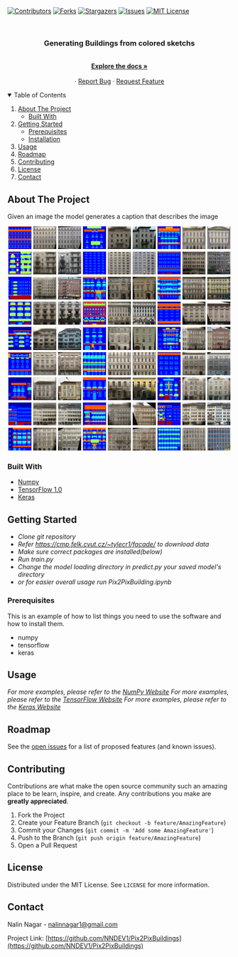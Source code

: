 [![Contributors][contributors-shield]][contributors-url]
[![Forks][forks-shield]][forks-url]
[![Stargazers][stars-shield]][stars-url]
[![Issues][issues-shield]][issues-url]
[![MIT License][license-shield]][license-url]




<!-- PROJECT LOGO -->
<br />
<p align="center">
  <a href="https://github.com/NNDEV1/Pix2PixBuildings">
  </a>

  <h3 align="center">Generating Buildings from colored sketchs</h3>

  <p align="center">
    <br />
    <a href="https://github.com/NNDEV1/Pix2PixBuildings"><strong>Explore the docs »</strong></a>
    <br />
    <br />
    ·
    <a href="https://github.com/NNDEV1/Pix2PixBuildings/issues">Report Bug</a>
    ·
    <a href="https://github.com/NNDEV1/Pix2PixBuildings/issues">Request Feature</a>
  </p>
</p>



<!-- TABLE OF CONTENTS -->
<details open="open">
  <summary>Table of Contents</summary>
  <ol>
    <li>
      <a href="#about-the-project">About The Project</a>
      <ul>
        <li><a href="#built-with">Built With</a></li>
      </ul>
    </li>
    <li>
      <a href="#getting-started">Getting Started</a>
      <ul>
        <li><a href="#prerequisites">Prerequisites</a></li>
        <li><a href="#installation">Installation</a></li>
      </ul>
    </li>
    <li><a href="#usage">Usage</a></li>
    <li><a href="#roadmap">Roadmap</a></li>
    <li><a href="#contributing">Contributing</a></li>
    <li><a href="#license">License</a></li>
    <li><a href="#contact">Contact</a></li>
  </ol>
</details>



<!-- ABOUT THE PROJECT -->
## About The Project

Given an image the model generates a caption that describes the image

![Results:](iter_7500.jpg)

### Built With

* [Numpy](https://numpy.org)
* [TensorFlow 1.0](https://tensorflow.org)
* [Keras](https://keras.io)



<!-- GETTING STARTED -->
## Getting Started

* *Clone git repository*
* *Refer https://cmp.felk.cvut.cz/~tylecr1/facade/ to download data*
* *Make sure correct packages are installed(below)*
* *Run train.py*
* *Change the model loading directory in predict.py your saved model's directory*
* *or for easier overall usage run Pix2PixBuilding.ipynb*

### Prerequisites

This is an example of how to list things you need to use the software and how to install them.
* numpy
* tensorflow
* keras


<!-- USAGE EXAMPLES -->
## Usage

_For more examples, please refer to the [NumPy Website](https://numpy.org)_
_For more examples, please refer to the [TensorFlow Website](https://tensorflow.org)_
_For more examples, please refer to the [Keras Website](https://keras.io)_



<!-- ROADMAP -->
## Roadmap

See the [open issues](https://github.com/NNDEV1/Pix2PixBuildings/issues) for a list of proposed features (and known issues).



<!-- CONTRIBUTING -->
## Contributing

Contributions are what make the open source community such an amazing place to be learn, inspire, and create. Any contributions you make are **greatly appreciated**.

1. Fork the Project
2. Create your Feature Branch (`git checkout -b feature/AmazingFeature`)
3. Commit your Changes (`git commit -m 'Add some AmazingFeature'`)
4. Push to the Branch (`git push origin feature/AmazingFeature`)
5. Open a Pull Request



<!-- LICENSE -->
## License

Distributed under the MIT License. See `LICENSE` for more information.



<!-- CONTACT -->
## Contact

Nalin Nagar - nalinnagar1@gmail.com

Project Link: [https://github.com/NNDEV1/Pix2PixBuildings](https://github.com/NNDEV1/Pix2PixBuildings)



<!-- MARKDOWN LINKS & IMAGES -->
<!-- https://www.markdownguide.org/basic-syntax/#reference-style-links -->
[contributors-shield]: https://img.shields.io/github/contributors/NNDEV1/Pix2PixBuildings.svg?style=for-the-badge
[contributors-url]: https://github.com/NNDEV1/Pix2PixBuildings/graphs/contributors
[forks-shield]: https://img.shields.io/github/forks/NNDEV1/Pix2PixBuildings.svg?style=for-the-badge
[forks-url]: https://github.com/NNDEV1/Pix2PixBuildings/network/members
[stars-shield]: https://img.shields.io/github/stars/NNDEV1/Pix2PixBuildings.svg?style=for-the-badge
[stars-url]: https://github.com/NNDEV1/Pix2PixBuildings/stargazers
[issues-shield]: https://img.shields.io/github/issues/NNDEV1/Pix2PixBuildings.svg?style=for-the-badge
[issues-url]: https://github.com/NNDEV1/Pix2PixBuildings/issues
[license-shield]: https://img.shields.io/github/license/NNDEV1/Pix2PixBuildings.svg?style=for-the-badge
[license-url]: https://github.com/NNDEV1/Pix2PixBuildings/blob/master/LICENSE.txt
